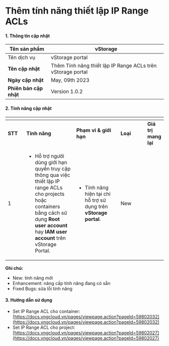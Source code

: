 # Thêm tính năng thiết lập IP Range ACLs

#### 1. Thông tin cập nhật <a href="#themtinhnangthietlapiprangeacls-1.thongtincapnhat" id="themtinhnangthietlapiprangeacls-1.thongtincapnhat"></a>

| **Tên sản phẩm**       | vStorage                                                    |
| ---------------------- | ----------------------------------------------------------- |
| Tên dịch vụ            | vStorage portal                                             |
| **Tên cập nhật**       | Thêm Tính năng thiết lập IP Range ACLs trên vStorage portal |
| **Ngày cập nhật**      | May, 09th 2023                                              |
| **Phiên bản cập nhật** | Version 1.0.2                                               |

#### 2. Tính năng cập nhật <a href="#themtinhnangthietlapiprangeacls-2.tinhnangcapnhat" id="themtinhnangthietlapiprangeacls-2.tinhnangcapnhat"></a>

<table data-header-hidden><thead><tr><th width="72"></th><th width="233"></th><th width="192"></th><th width="156"></th><th></th></tr></thead><tbody><tr><td><strong>STT</strong></td><td><strong>Tính năng</strong></td><td><strong>Phạm vi &#x26; giới hạn</strong></td><td><strong>Loại</strong></td><td><strong>Giá trị mang lại</strong></td></tr><tr><td>1</td><td><ul><li>Hỗ trợ người dùng giới hạn quyền truy cập thông qua việc thiết lập IP range ACLs cho projects hoặc containers bằng cách sử dụng <strong>Root user account</strong> hay <strong>IAM user account</strong> trên vStorage Portal.</li></ul></td><td><ul><li>Tính năng hiện tại chỉ hỗ trợ sử dụng trên <strong>vStorage portal</strong>.</li></ul></td><td>New</td><td><br></td></tr></tbody></table>

**Ghi chú:**

* New: tính năng mới
* Enhancement: nâng cấp tính năng đang có sẵn
* Fixed Bugs: sửa lỗi tính năng

#### 3. Hướng dẫn sử dụng <a href="#themtinhnangthietlapiprangeacls-3.huongdansudung" id="themtinhnangthietlapiprangeacls-3.huongdansudung"></a>

* Set IP Range ACL cho container: [https://docs.vngcloud.vn/pages/viewpage.action?pageId=59802032](https://docs.vngcloud.vn/pages/viewpage.action?pageId=59802032)
* Set IP Range ACL cho project: [https://docs.vngcloud.vn/pages/viewpage.action?pageId=59802027](https://docs.vngcloud.vn/pages/viewpage.action?pageId=59802027)
